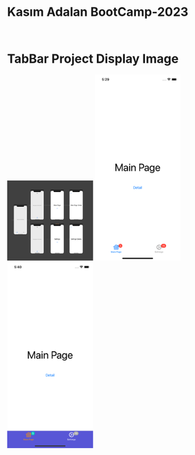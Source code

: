 # Kasım Adalan BootCamp-2023 
</br>

# TabBar Project Display Image
<p>
<a href="https://github.com/ataberkozkarr/BootCamp-2023/blob/main/Day5/TabBar%20Example/photos/1.png" target="_blank">
<img src="https://github.com/ataberkozkarr/BootCamp-2023/blob/main/Day5/TabBar%20Example/photos/1.png" width="200" style="max-width:100%;"></a>
    
<a href="https://github.com/ataberkozkarr/BootCamp-2023/blob/main/Day5/TabBar%20Example/photos/2.png" target="_blank">
<img src="https://github.com/ataberkozkarr/BootCamp-2023/blob/main/Day5/TabBar%20Example/photos/2.png" width="200" style="max-width:100%;"></a>

<a href="https://github.com/ataberkozkarr/BootCamp-2023/blob/main/Day5/TabBar%20Example/photos/3.png" target="_blank">
<img src="https://github.com/ataberkozkarr/BootCamp-2023/blob/main/Day5/TabBar%20Example/photos/3.png" width="200" style="max-width:100%;"></a>


